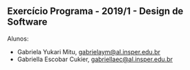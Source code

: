 Exercício Programa - 2019/1 - Design de Software
------------------------------------------------

Alunos: 
- Gabriela Yukari Mitu, gabrielaym@al.insper.edu.br
- Gabriella Escobar Cukier, gabriellaec@al.insper.edu.br
